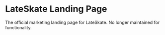 # LateSkate Landing Page

The official marketing landing page for LateSkate. No longer maintained for functionality.
